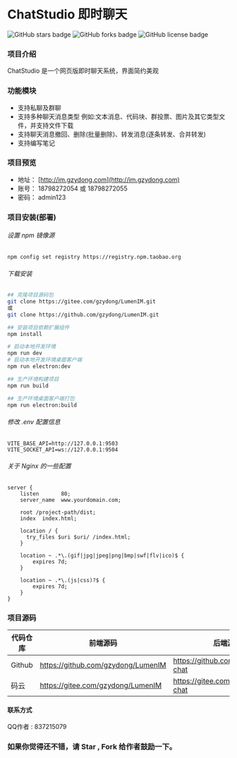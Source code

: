 # ChatStudio 即时聊天
<img alt="GitHub stars badge" src="https://img.shields.io/github/stars/gzydong/LumenIM"> <img alt="GitHub forks badge" src="https://img.shields.io/github/forks/gzydong/LumenIM"> <img alt="GitHub license badge" src="https://img.shields.io/github/license/gzydong/LumenIM">

###  项目介绍
ChatStudio 是一个网页版即时聊天系统，界面简约美观

### 功能模块
- 支持私聊及群聊
- 支持多种聊天消息类型 例如:文本消息、代码块、群投票、图片及其它类型文件，并支持文件下载
- 支持聊天消息撤回、删除(批量删除)、转发消息(逐条转发、合并转发)
- 支持编写笔记

### 项目预览
- 地址： [http://im.gzydong.com](http://im.gzydong.com)
- 账号： 18798272054 或 18798272055
- 密码： admin123

### 项目安装(部署)

###### 设置 npm 镜像源
```language
npm config set registry https://registry.npm.taobao.org
```

###### 下载安装
```bash
## 克隆项目源码包
git clone https://gitee.com/gzydong/LumenIM.git
或
git clone https://github.com/gzydong/LumenIM.git

## 安装项目依赖扩展组件
npm install

# 启动本地开发环境
npm run dev
# 启动本地开发环境桌面客户端
npm run electron:dev

## 生产环境构建项目
npm run build

## 生产环境桌面客户端打包
npm run electron:build
```

###### 修改 .env 配置信息

```env
VITE_BASE_API=http://127.0.0.1:9503
VITE_SOCKET_API=ws://127.0.0.1:9504
```

###### 关于 Nginx 的一些配置
```nginx
server {
    listen       80;
    server_name  www.yourdomain.com;

    root /project-path/dist;
    index  index.html;

    location / {
      try_files $uri $uri/ /index.html;
    }

    location ~ .*\.(gif|jpg|jpeg|png|bmp|swf|flv|ico)$ {
        expires 7d;
    }

    location ~ .*\.(js|css)?$ {
        expires 7d;
    }
}
```

### 项目源码
|代码仓库|前端源码|后端源码|
|-|-|-|
|Github|https://github.com/gzydong/LumenIM|https://github.com/gzydong/go-chat|
|码云|https://gitee.com/gzydong/LumenIM|https://gitee.com/gzydong/go-chat|


#### 联系方式
QQ作者 : 837215079

### 如果你觉得还不错，请 Star , Fork 给作者鼓励一下。